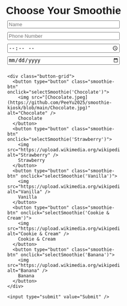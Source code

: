 <!DOCTYPE html>
<html lang="en">
<head>
  <meta charset="UTF-8" />
  <meta name="viewport" content="width=device-width, initial-scale=1.0" />
  <title>Healthy Smoothie Kiosk</title>
  <style>
    body {
      font-family: Arial, sans-serif;
      display: flex;
      flex-direction: column;
      align-items: center;
      padding: 20px;
    }
    h1 {
      margin-bottom: 10px;
    }
    form {
      display: flex;
      flex-direction: column;
      gap: 10px;
      width: 100%;
      max-width: 300px;
    }
    .button-grid {
      display: grid;
      grid-template-columns: 1fr 1fr;
      gap: 10px;
    }
    .smoothie-btn {
      display: flex;
      flex-direction: column;
      align-items: center;
      justify-content: center;
      padding: 10px;
      border: 1px solid #ccc;
      border-radius: 10px;
      cursor: pointer;
      background-color: #f0f0f0;
      touch-action: manipulation;
      user-select: none;
      -webkit-tap-highlight-color: transparent;
    }
    .smoothie-btn img {
      width: 80px;
      height: 80px;
      object-fit: cover;
      border-radius: 10px;
      margin-bottom: 5px;
      pointer-events: none;
    }
    #qrcode {
      margin-top: 20px;
    }
  </style>
</head>
<body>
  <h1>Choose Your Smoothie</h1>
  <form id="smoothieForm">
    <input type="text" name="name" placeholder="Name" required />
    <input type="text" name="phone" placeholder="Phone Number" required />
    <input type="time" name="time" placeholder="Time" required />
    <input type="date" name="expire" placeholder="Expire Date" required />

    <div class="button-grid">
      <button type="button" class="smoothie-btn" onclick="selectSmoothie('Chocolate')">
        <img src="[Chocolate.jpeg](https://github.com/PeeYu2025/smoothie-kiosk/blob/main/Chocolate.jpg)" alt="Chocolate" />
        Chocolate
      </button>
      <button type="button" class="smoothie-btn" onclick="selectSmoothie('Strawberry')">
        <img src="https://upload.wikimedia.org/wikipedia/commons/1/13/Strawberry_milkshake.jpg" alt="Strawberry" />
        Strawberry
      </button>
      <button type="button" class="smoothie-btn" onclick="selectSmoothie('Vanilla')">
        <img src="https://upload.wikimedia.org/wikipedia/commons/7/79/Vanilla_milkshake.jpg" alt="Vanilla" />
        Vanilla
      </button>
      <button type="button" class="smoothie-btn" onclick="selectSmoothie('Cookie & Cream')">
        <img src="https://upload.wikimedia.org/wikipedia/commons/f/f8/Oreo_milkshake.jpg" alt="Cookie & Cream" />
        Cookie & Cream
      </button>
      <button type="button" class="smoothie-btn" onclick="selectSmoothie('Banana')">
        <img src="https://upload.wikimedia.org/wikipedia/commons/e/e3/Banana_smoothie.jpg" alt="Banana" />
        Banana
      </button>
    </div>

    <input type="submit" value="Submit" />
  </form>

  <div id="qrcode"></div>

  <script src="https://cdnjs.cloudflare.com/ajax/libs/qrious/4.0.2/qrious.min.js"></script>
  <script>
    const SCRIPT_URL = "[https://script.google.com/macros/s/YOUR_DEPLOYED_SCRIPT_ID/exec](https://script.google.com/u/0/home/projects/1w14uwwaG0L0kn4t_F3KszE3gm2iF_SRU64pyUIA6f6GXSlKx0i8wUgNJ/edit)"; // Replace with deployed script URL

    const qr = new QRious({
      element: document.getElementById("qrcode"),
      size: 200,
      value: "https://peeyu2025.github.io/smoothie-kiosk/"
    });

    let selectedSmoothie = "";

    function selectSmoothie(flavor) {
      selectedSmoothie = flavor;
      alert(`You selected: ${flavor}`);
    }

    document.getElementById("smoothieForm").addEventListener("submit", function (e) {
      e.preventDefault();

      const formData = new FormData(this);
      formData.append("smoothie", selectedSmoothie);

      fetch(SCRIPT_URL, {
        method: "POST",
        body: formData
      })
      .then(res => res.text())
      .then(result => {
        alert("Data submitted successfully!");
        const query = new URLSearchParams(Object.fromEntries(formData.entries())).toString();
        qr.value = `${window.location.href}?${query}`;
      })
      .catch(error => {
        console.error("Error!", error.message);
      });
    });
  </script>
</body>
</html>
